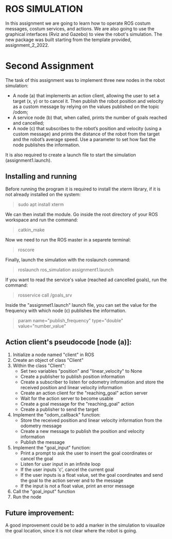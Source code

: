 ROS SIMULATION
===================

In this assignment we are going to learn how to operate ROS costum messages, costum services, and actions. We are also going to use the graphical interfaces (Rviz and Gazebo) to view the robot's simulation. The new package was built starting from the template provided, assignment_2_2022.

Second Assignment
===================
The task of this assignment was to implement three new nodes in the robot simulation:

* A node (a) that implements an action client, allowing the user to set a target (x, y) or to cancel it. Then publish the robot position and velocity as a custom message by relying on the values published on the topic /odom;
* A service node (b) that, when called, prints the number of goals reached and cancelled;
* A node (c) that subscribes to the robot’s position and velocity (using a custom message) and prints the distance of the robot from the target and the robot’s average speed. Use a parameter to set how fast the node publishes the information.

It is also required to create a launch file to start the simulation (assignment1.launch).

Installing and running
-----------------------

Before running the program it is required to install the xterm library, if it is not already installed on the system:

> sudo apt install xterm

We can then install the module. Go inside the root directory of your ROS workspace and run the command:

> catkin_make

Now we need to run the ROS master in a separete terminal:

> roscore

Finally, launch the simulation with the roslaunch command:

> roslaunch ros_simulation assignment1.launch

If you want to read the service's value (reached ad cancelled goals), run the command:

> rosservice call /goals_srv

Inside the "assignmet1.launch" launch file, you can set the value for the frequency with which node (c) publishes the information.

> param name="publish_frequency" type="double" value="number_value" 

Action client's pseudocode [node (a)]:
----------------------------

1. Initialize a node named "client" in ROS
2. Create an object of class "Client"
3. Within the class "Client":
   - Set two variables "position" and "linear_velocity" to None
   - Create a publisher to publish position information
   - Create a subscriber to listen for odometry information and store the received position and linear velocity information
   - Create an action client for the "reaching_goal" action server
   - Wait for the action server to become usable
   - Create a goal message for the "reaching_goal" action
   - Create a publisher to send the target
4. Implement the "odom_callback" function:
   - Store the received position and linear velocity information from the odometry message
   - Create a new message to publish the position and velocity information
   - Publish the message
5. Implement the "goal_input" function:
   - Print a prompt to ask the user to insert the goal coordinates or cancel the goal
   - Listen for user input in an infinite loop
   - If the user inputs 'c', cancel the current goal
   - If the user inputs is a float value, set the goal coordinates and send the goal to the action server and to the message
   - If the input is not a float value, print an error message
6. Call the "goal_input" function
7. Run the node

Future improvement:
-------------------
A good improvement could be to add a marker in the simulation to visualize the goal location, since it is not clear where the robot is going.

